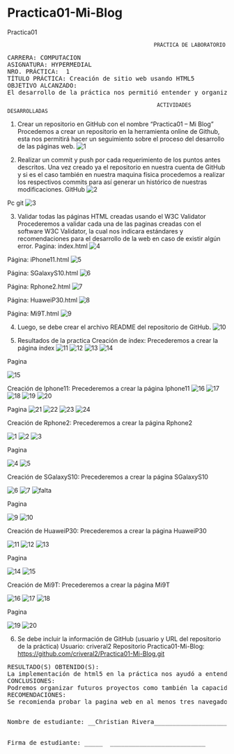 # Practica01-Mi-Blog
Practica01 

 	                                               PRÁCTICA DE LABORATORIO 

<pre>CARRERA: COMPUTACION	
ASIGNATURA: HYPERMEDIAL
NRO. PRÁCTICA:	1	
TÍTULO PRÁCTICA: Creación de sitio web usando HTML5
OBJETIVO ALCANZADO:
El desarrollo de la práctica nos permitió entender y organizar de una mejor manera los sitios web, utilizando estándares actuales como es el caso de HTML5, y mediante la ayuda del libro guía de la materia de hypermedial pudimos desarrollar aplicaciones web interactivas y amigables al usuario.</pre>

                                                    ACTIVIDADES DESARROLLADAS
1.	Crear un repositorio en GitHub con el nombre “Practica01 – Mi Blog”
Procedemos a crear un repositorio en la herramienta online de Github, esta nos permitirá hacer un seguimiento sobre el proceso del desarrollo de las páginas web.
![1](https://user-images.githubusercontent.com/52549697/66730783-5b029600-ee19-11e9-9e28-630acca5c88d.JPG)
 
2.	Realizar un commit y push por cada requerimiento de los puntos antes descritos.
Una vez creado ya el repositorio en nuestra cuenta de GitHub y si es el caso también en nuestra maquina física procedemos a realizar los respectivos commits para así generar un histórico de nuestras modificaciones. 
GitHub
![2](https://user-images.githubusercontent.com/52549697/66731296-41168280-ee1c-11e9-911f-d4d7086b4eab.JPG)
 
Pc git
![3](https://user-images.githubusercontent.com/52549697/66731792-be42f700-ee1e-11e9-8c0d-289635c705d0.JPG)
 
3.	Validar todas las páginas HTML creadas usando el W3C Validator
Procederemos a validar cada una de las paginas creadas con el software W3C Validator, la cual nos indicara estándares y recomendaciones para el desarrollo de la web en caso de existir algún error.
Pagina: index.html
![4](https://user-images.githubusercontent.com/52549697/66732074-0adb0200-ee20-11e9-83f2-1e5c8779b706.JPG)
 
Página: iPhone11.html
 ![5](https://user-images.githubusercontent.com/52549697/66732075-0adb0200-ee20-11e9-9162-fd4f0db8795c.JPG)

 Página: SGalaxyS10.html
 ![6](https://user-images.githubusercontent.com/52549697/66732076-0adb0200-ee20-11e9-974b-6b2bb76aa97a.JPG)
 
Página: Rphone2.html
![7](https://user-images.githubusercontent.com/52549697/66732077-0b739880-ee20-11e9-8ca7-715c47428f72.JPG)
 
Página: HuaweiP30.html
 ![8](https://user-images.githubusercontent.com/52549697/66732078-0c0c2f00-ee20-11e9-9f1e-95a1155276f4.JPG)

Página: Mi9T.html
![9](https://user-images.githubusercontent.com/52549697/66732079-0c0c2f00-ee20-11e9-8a10-a5979d8c8591.JPG)
 
4.	Luego, se debe crear el archivo README del repositorio de GitHub.
![10](https://user-images.githubusercontent.com/52549697/66732080-0c0c2f00-ee20-11e9-94ec-926d512aa120.JPG)



5.	Resultados de la practica
Creación de índex: Precederemos a crear la página índex
 ![11](https://user-images.githubusercontent.com/52549697/66732081-0c0c2f00-ee20-11e9-9dcc-3542339eacfe.JPG)
 ![12](https://user-images.githubusercontent.com/52549697/66732082-0ca4c580-ee20-11e9-9f48-b0c6e3bfccae.JPG)
 ![13](https://user-images.githubusercontent.com/52549697/66732084-0ca4c580-ee20-11e9-9b33-cf8681db0c71.JPG)
 ![14](https://user-images.githubusercontent.com/52549697/66732086-0ca4c580-ee20-11e9-85ef-f57d0283584f.JPG)
 
Pagina

 ![15](https://user-images.githubusercontent.com/52549697/66732088-0d3d5c00-ee20-11e9-8dbd-0088f16015bf.JPG)
 
Creación de Iphone11: Precederemos a crear la página Iphone11
![16](https://user-images.githubusercontent.com/52549697/66732089-0d3d5c00-ee20-11e9-92e1-bab391de37ea.JPG)
![17](https://user-images.githubusercontent.com/52549697/66732090-0d3d5c00-ee20-11e9-8859-c404a9d6a224.JPG)
![18](https://user-images.githubusercontent.com/52549697/66732091-0dd5f280-ee20-11e9-8820-70ff933c46a0.JPG)
![19](https://user-images.githubusercontent.com/52549697/66732092-0dd5f280-ee20-11e9-84bb-d283fde89f77.JPG)
![20](https://user-images.githubusercontent.com/52549697/66732093-0dd5f280-ee20-11e9-8092-e6d1dfb6d8eb.JPG)
 
Pagina
 ![21](https://user-images.githubusercontent.com/52549697/66732094-0dd5f280-ee20-11e9-82f2-a0c9e9ec62af.JPG)
![22](https://user-images.githubusercontent.com/52549697/66732095-0e6e8900-ee20-11e9-9fb9-58b7bcb73594.JPG)
![23](https://user-images.githubusercontent.com/52549697/66732096-0e6e8900-ee20-11e9-9f45-084bb22e3a1e.JPG)
![24](https://user-images.githubusercontent.com/52549697/66732097-0e6e8900-ee20-11e9-8477-327d133e8948.JPG)


Creación de Rphone2: Precederemos a crear la página Rphone2

![1](https://user-images.githubusercontent.com/52549697/66732597-37901900-ee22-11e9-92c1-d8c9918f9c27.JPG)
![2](https://user-images.githubusercontent.com/52549697/66732599-3828af80-ee22-11e9-9ac0-01a001030636.JPG)
![3](https://user-images.githubusercontent.com/52549697/66732600-3828af80-ee22-11e9-9a43-d8acc8faea71.JPG)
 
Pagina

![4](https://user-images.githubusercontent.com/52549697/66732601-3828af80-ee22-11e9-9628-67fa5a8b921d.JPG)
![5](https://user-images.githubusercontent.com/52549697/66732602-3828af80-ee22-11e9-968d-34dce3c3d64d.JPG)

Creación de SGalaxyS10: Precederemos a crear la página SGalaxyS10
 
![6](https://user-images.githubusercontent.com/52549697/66732603-38c14600-ee22-11e9-8c85-73d9e0e297f6.JPG)
![7](https://user-images.githubusercontent.com/52549697/66732604-38c14600-ee22-11e9-97b6-b442f8072f88.JPG)
![falta](https://user-images.githubusercontent.com/52549697/66732953-7d99ac80-ee23-11e9-9c00-f473e447a761.JPG)


Pagina

![9](https://user-images.githubusercontent.com/52549697/66732605-3959dc80-ee22-11e9-9a4d-ca9600264ad6.JPG)
![10](https://user-images.githubusercontent.com/52549697/66732606-3959dc80-ee22-11e9-883d-01a6a2b8ea70.JPG)
 
Creación de HuaweiP30: Precederemos a crear la página HuaweiP30

![11](https://user-images.githubusercontent.com/52549697/66732607-39f27300-ee22-11e9-924a-f274996dac95.JPG)
![12](https://user-images.githubusercontent.com/52549697/66732610-3a8b0980-ee22-11e9-9df3-14a9dcf272cb.JPG)
![13](https://user-images.githubusercontent.com/52549697/66732611-3a8b0980-ee22-11e9-86d2-76a1d0869503.JPG)
 
Pagina

![14](https://user-images.githubusercontent.com/52549697/66732612-3a8b0980-ee22-11e9-8e3e-60fea0fd1e80.JPG)
![15](https://user-images.githubusercontent.com/52549697/66732613-3a8b0980-ee22-11e9-872c-eb373335c855.JPG)
 
Creación de Mi9T: Precederemos a crear la página Mi9T

![16](https://user-images.githubusercontent.com/52549697/66732614-3b23a000-ee22-11e9-89f8-a96331304868.JPG)
![17](https://user-images.githubusercontent.com/52549697/66732615-3b23a000-ee22-11e9-8de0-fe724a397033.JPG)
![18](https://user-images.githubusercontent.com/52549697/66732616-3b23a000-ee22-11e9-849a-865d8c780802.JPG)

Pagina

![19](https://user-images.githubusercontent.com/52549697/66732618-3b23a000-ee22-11e9-8561-276ca49422ef.JPG)
![20](https://user-images.githubusercontent.com/52549697/66732619-3b23a000-ee22-11e9-84fe-2e2e92a70a2c.JPG)
 
6.	Se debe incluir la información de GitHub (usuario y URL del repositorio de la práctica)
Usuario: criveral2
Repositorio Practica01-Mi-Blog: https://github.com/criveral2/Practica01-Mi-Blog.git

<pre>RESULTADO(S) OBTENIDO(S):
La implementación de html5 en la práctica nos ayudó a entender mejor la estructura, sus componentes y herramientas de los sitios web, además de su modelo de negocio en internet. 
CONCLUSIONES:
Podremos organizar futuros proyectos como también la capacidad de implementar html5 en futuras páginas web a desarrollar.
RECOMENDACIONES:
Se recomienda probar la pagina web en al menos tres navegadores web; Google Chrome, Firefox y Safari debido a que existen navegadores que podrían dar fallas y así poder tomar medidas.<pre>

Nombre de estudiante: __Christian Rivera___________________________


Firma de estudiante: _____  __________________________

